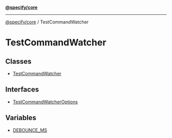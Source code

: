 [**@specify/core**](../README.md)

***

[@specify/core](../modules.md) / TestCommandWatcher

# TestCommandWatcher

## Classes

- [TestCommandWatcher](classes/TestCommandWatcher.md)

## Interfaces

- [TestCommandWatcherOptions](interfaces/TestCommandWatcherOptions.md)

## Variables

- [DEBOUNCE\_MS](variables/DEBOUNCE_MS.md)
